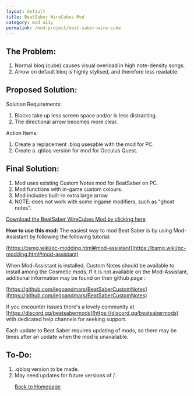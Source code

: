 ```yaml
---
layout: default
title: BeatSaber WireCubes Mod
category: mod a11y
permalink: /mod-project/beat-saber-wire-cube
---
```


## The Problem:
<ol><li>Normal bloq (cube) causes visual overload in high note-density songs.</li>
<li>Arrow on default bloq is highly stylised, and therefore less readable.</li></ol>

## Proposed Solution:
Solution Requirements:
<ol><li>Blocks take up less screen space and/or is less distracting.</li>
<li>The directional arrow becomes more clear.</li></ol>

Action Items:
<ol><li>Create a replacement .bloq usesable with the <Custom Notes> mod for PC.</li>
  <li>Create a .qbloq version for <Qosmetics> mod for Occulus Quest.</li></ol>

## Final Solution:
<ol><li>Mod uses existing Custom Notes mod for BeatSaber on PC.</li>
<li>Mod functions with in-game custom colours.</li>
<li>Mod includes built-in extra large arrow</li>
<li>NOTE: does not work with some ingame modifiers, such as "ghost notes".</li></ol>

[Download the BeatSaber WireCubes Mod by clicking here](https://github.com/Uriel1339/ModA11y/raw/cc9db171d835a72f629cebb05158cdda86a1a158/WirecrossBloq.bloq)

**How to use this mod:**
The easiest way to mod Beat Saber is by using Mod-Assistant by following the following tutorial:

[https://bsmg.wiki/pc-modding.html#mod-assistant](https://bsmg.wiki/pc-modding.html#mod-assistant)

When Mod-Assistant is installed, Custom Notes should be available to install among the Cosmetic mods. If it is not available on the Mod-Assistant, additional information may be found on their github page : 

[https://github.com/legoandmars/BeatSaberCustomNotes](https://github.com/legoandmars/BeatSaberCustomNotes)

If you encounter issues there's a lovely community at [https://discord.gg/beatsabermods](https://discord.gg/beatsabermods) with dedicated help channels for seeking support.

Each update to Beat Saber requires updating of mods, so there may be times after an update when the mod is unavailable. 
  
## To-Do:
<ol><li>.qbloq version to be made.</li>
<li>May need updates for future versions of <Custom Notes>/<Qosmetics>.</li>

[Back to Homepage](https://www.moda11y.com)
